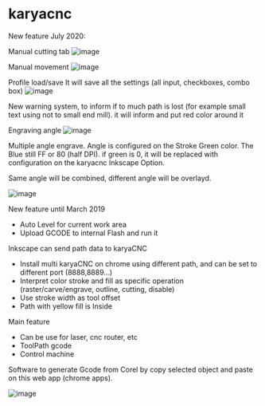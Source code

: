 # karyacnc

New feature July 2020:

Manual cutting tab
![image](https://user-images.githubusercontent.com/11457832/87552342-c1d01b00-c6db-11ea-86a2-2b0d69c4205f.png)

Manual movement
![image](https://user-images.githubusercontent.com/11457832/87552592-17a4c300-c6dc-11ea-9578-623ce1e09c8b.png)


Profile load/save
It will save all the settings (all input, checkboxes, combo box)
![image](https://user-images.githubusercontent.com/11457832/87552910-7ff3a480-c6dc-11ea-9baf-0a8a7afbdb55.png)

New warning system, to inform if to much path is lost (for example small text using not to small end mill). it will inform and 
put red color around it

Engraving angle
![image](https://user-images.githubusercontent.com/11457832/87626474-963e4680-c756-11ea-9714-51fbcb09f945.png)

Multiple angle engrave. Angle is configured on the Stroke Green color. The Blue still FF or 80 (half DPI). if green is 0, it will be replaced with configuration on the karyacnc Inkscape Option.

Same angle will be combined, different angle will be overlayd.

![image](https://user-images.githubusercontent.com/11457832/87633729-1ddf8180-c766-11ea-8405-a9c3e7d67878.png)

New feature until March 2019
- Auto Level for current work area
- Upload GCODE to internal Flash and run it

Inkscape can send path data to karyaCNC

- Install multi karyaCNC on chrome using different path, and can be set to different port (8888,8889...)
- Interpret color stroke and fill as specific operation (raster/carve/engrave, outline, cutting, disable)
- Use stroke width as tool offset
- Path with yellow fill is Inside

Main feature
- Can be use for laser, cnc router, etc
- ToolPath gcode
- Control machine

Software to generate Gcode from Corel by copy selected object and paste on this web app (chrome apps).

![image](https://user-images.githubusercontent.com/11457832/53772382-d1045d80-3f18-11e9-9a1a-220b356dd7da.png)
